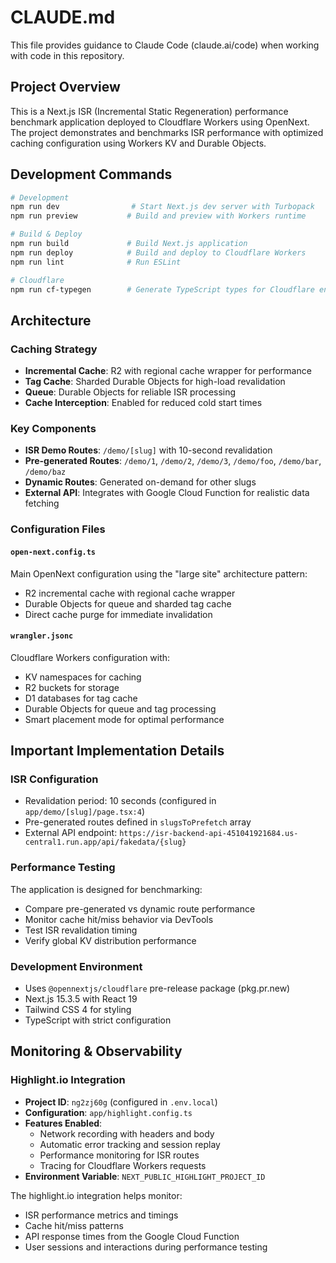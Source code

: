 # CLAUDE.md

This file provides guidance to Claude Code (claude.ai/code) when working with code in this repository.

## Project Overview

This is a Next.js ISR (Incremental Static Regeneration) performance benchmark application deployed to Cloudflare Workers using OpenNext. The project demonstrates and benchmarks ISR performance with optimized caching configuration using Workers KV and Durable Objects.

## Development Commands

```bash
# Development
npm run dev                # Start Next.js dev server with Turbopack
npm run preview           # Build and preview with Workers runtime

# Build & Deploy
npm run build             # Build Next.js application
npm run deploy            # Build and deploy to Cloudflare Workers
npm run lint              # Run ESLint

# Cloudflare
npm run cf-typegen        # Generate TypeScript types for Cloudflare env
```

## Architecture

### Caching Strategy
- **Incremental Cache**: R2 with regional cache wrapper for performance
- **Tag Cache**: Sharded Durable Objects for high-load revalidation
- **Queue**: Durable Objects for reliable ISR processing
- **Cache Interception**: Enabled for reduced cold start times

### Key Components
- **ISR Demo Routes**: `/demo/[slug]` with 10-second revalidation
- **Pre-generated Routes**: `/demo/1`, `/demo/2`, `/demo/3`, `/demo/foo`, `/demo/bar`, `/demo/baz`
- **Dynamic Routes**: Generated on-demand for other slugs
- **External API**: Integrates with Google Cloud Function for realistic data fetching

### Configuration Files

#### `open-next.config.ts`
Main OpenNext configuration using the "large site" architecture pattern:
- R2 incremental cache with regional cache wrapper
- Durable Objects for queue and sharded tag cache
- Direct cache purge for immediate invalidation

#### `wrangler.jsonc` 
Cloudflare Workers configuration with:
- KV namespaces for caching
- R2 buckets for storage
- D1 databases for tag cache
- Durable Objects for queue and tag processing
- Smart placement mode for optimal performance

## Important Implementation Details

### ISR Configuration
- Revalidation period: 10 seconds (configured in `app/demo/[slug]/page.tsx:4`)
- Pre-generated routes defined in `slugsToPrefetch` array
- External API endpoint: `https://isr-backend-api-451041921684.us-central1.run.app/api/fakedata/{slug}`

### Performance Testing
The application is designed for benchmarking:
- Compare pre-generated vs dynamic route performance
- Monitor cache hit/miss behavior via DevTools
- Test ISR revalidation timing
- Verify global KV distribution performance

### Development Environment
- Uses `@opennextjs/cloudflare` pre-release package (pkg.pr.new)
- Next.js 15.3.5 with React 19
- Tailwind CSS 4 for styling
- TypeScript with strict configuration

## Monitoring & Observability

### Highlight.io Integration
- **Project ID**: `ng2zj60g` (configured in `.env.local`)
- **Configuration**: `app/highlight.config.ts`
- **Features Enabled**:
  - Network recording with headers and body
  - Automatic error tracking and session replay
  - Performance monitoring for ISR routes
  - Tracing for Cloudflare Workers requests
- **Environment Variable**: `NEXT_PUBLIC_HIGHLIGHT_PROJECT_ID`

The highlight.io integration helps monitor:
- ISR performance metrics and timings
- Cache hit/miss patterns
- API response times from the Google Cloud Function
- User sessions and interactions during performance testing
